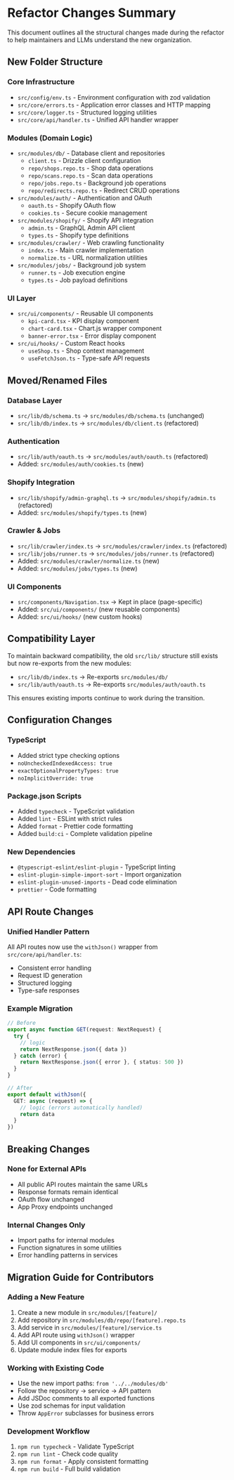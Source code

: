 # Refactor Changes Summary

This document outlines all the structural changes made during the refactor to help maintainers and LLMs understand the new organization.

## New Folder Structure

### Core Infrastructure
- `src/config/env.ts` - Environment configuration with zod validation
- `src/core/errors.ts` - Application error classes and HTTP mapping
- `src/core/logger.ts` - Structured logging utilities
- `src/core/api/handler.ts` - Unified API handler wrapper

### Modules (Domain Logic)
- `src/modules/db/` - Database client and repositories
  - `client.ts` - Drizzle client configuration
  - `repo/shops.repo.ts` - Shop data operations
  - `repo/scans.repo.ts` - Scan data operations
  - `repo/jobs.repo.ts` - Background job operations
  - `repo/redirects.repo.ts` - Redirect CRUD operations
- `src/modules/auth/` - Authentication and OAuth
  - `oauth.ts` - Shopify OAuth flow
  - `cookies.ts` - Secure cookie management
- `src/modules/shopify/` - Shopify API integration
  - `admin.ts` - GraphQL Admin API client
  - `types.ts` - Shopify type definitions
- `src/modules/crawler/` - Web crawling functionality
  - `index.ts` - Main crawler implementation
  - `normalize.ts` - URL normalization utilities
- `src/modules/jobs/` - Background job system
  - `runner.ts` - Job execution engine
  - `types.ts` - Job payload definitions

### UI Layer
- `src/ui/components/` - Reusable UI components
  - `kpi-card.tsx` - KPI display component
  - `chart-card.tsx` - Chart.js wrapper component
  - `banner-error.tsx` - Error display component
- `src/ui/hooks/` - Custom React hooks
  - `useShop.ts` - Shop context management
  - `useFetchJson.ts` - Type-safe API requests

## Moved/Renamed Files

### Database Layer
- `src/lib/db/schema.ts` → `src/modules/db/schema.ts` (unchanged)
- `src/lib/db/index.ts` → `src/modules/db/client.ts` (refactored)

### Authentication
- `src/lib/auth/oauth.ts` → `src/modules/auth/oauth.ts` (refactored)
- Added: `src/modules/auth/cookies.ts` (new)

### Shopify Integration
- `src/lib/shopify/admin-graphql.ts` → `src/modules/shopify/admin.ts` (refactored)
- Added: `src/modules/shopify/types.ts` (new)

### Crawler & Jobs
- `src/lib/crawler/index.ts` → `src/modules/crawler/index.ts` (refactored)
- `src/lib/jobs/runner.ts` → `src/modules/jobs/runner.ts` (refactored)
- Added: `src/modules/crawler/normalize.ts` (new)
- Added: `src/modules/jobs/types.ts` (new)

### UI Components
- `src/components/Navigation.tsx` → Kept in place (page-specific)
- Added: `src/ui/components/` (new reusable components)
- Added: `src/ui/hooks/` (new custom hooks)

## Compatibility Layer

To maintain backward compatibility, the old `src/lib/` structure still exists but now re-exports from the new modules:

- `src/lib/db/index.ts` → Re-exports `src/modules/db/`
- `src/lib/auth/oauth.ts` → Re-exports `src/modules/auth/oauth.ts`

This ensures existing imports continue to work during the transition.

## Configuration Changes

### TypeScript
- Added strict type checking options
- `noUncheckedIndexedAccess: true`
- `exactOptionalPropertyTypes: true`
- `noImplicitOverride: true`

### Package.json Scripts
- Added `typecheck` - TypeScript validation
- Added `lint` - ESLint with strict rules
- Added `format` - Prettier code formatting
- Added `build:ci` - Complete validation pipeline

### New Dependencies
- `@typescript-eslint/eslint-plugin` - TypeScript linting
- `eslint-plugin-simple-import-sort` - Import organization
- `eslint-plugin-unused-imports` - Dead code elimination
- `prettier` - Code formatting

## API Route Changes

### Unified Handler Pattern
All API routes now use the `withJson()` wrapper from `src/core/api/handler.ts`:

- Consistent error handling
- Request ID generation
- Structured logging
- Type-safe responses

### Example Migration
```typescript
// Before
export async function GET(request: NextRequest) {
  try {
    // logic
    return NextResponse.json({ data })
  } catch (error) {
    return NextResponse.json({ error }, { status: 500 })
  }
}

// After
export default withJson({
  GET: async (request) => {
    // logic (errors automatically handled)
    return data
  }
})
```

## Breaking Changes

### None for External APIs
- All public API routes maintain the same URLs
- Response formats remain identical
- OAuth flow unchanged
- App Proxy endpoints unchanged

### Internal Changes Only
- Import paths for internal modules
- Function signatures in some utilities
- Error handling patterns in services

## Migration Guide for Contributors

### Adding a New Feature
1. Create a new module in `src/modules/[feature]/`
2. Add repository in `src/modules/db/repo/[feature].repo.ts`
3. Add service in `src/modules/[feature]/service.ts`
4. Add API route using `withJson()` wrapper
5. Add UI components in `src/ui/components/`
6. Update module index files for exports

### Working with Existing Code
- Use the new import paths: `from '../../modules/db'`
- Follow the repository → service → API pattern
- Add JSDoc comments to all exported functions
- Use zod schemas for input validation
- Throw `AppError` subclasses for business errors

### Development Workflow
1. `npm run typecheck` - Validate TypeScript
2. `npm run lint` - Check code quality
3. `npm run format` - Apply consistent formatting
4. `npm run build` - Full build validation
